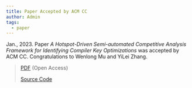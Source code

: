 ```yaml
---
title: Paper Accepted by ACM CC
author: Admin
tags:
  - paper
---
```


Jan., 2023. Paper *A Hotspot-Driven Semi-automated Competitive Analysis Framework for Identifying Compiler Key Optimizations* was accepted by ACM CC. 
Congratulations to Wenlong Mu and YiLei Zhang.

> [PDF](https://dl.acm.org/doi/abs/10.1145/3578360.3580255) (Open Access)
> 
> [Source Code](https://github.com/solecnugit/hotspotdrivenframework)